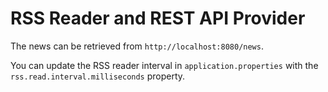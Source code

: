 # RSS Reader and REST API Provider

The news can be retrieved from `http://localhost:8080/news`.

You can update the RSS reader interval in `application.properties` with the `rss.read.interval.milliseconds` property.
